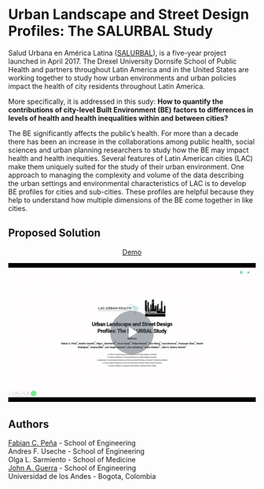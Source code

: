 # Urban Landscape and Street Design Profiles: The SALURBAL Study

Salud Urbana en América Latina ([SALURBAL](https://drexel.edu/lac/salurbal/overview/)), is a five-year project launched in April 2017. The Drexel University Dornsife School of Public Health and partners throughout Latin America and in the United States are working together to study how urban environments and urban policies impact the health of city residents throughout Latin America.

More specifically, it is addressed in this sudy: **How to quantify the contributions of city-level Built Environment (BE) factors to differences in levels of health and health inequalities within and between cities?**

The BE significantly affects the public’s health. For more than a decade there has been an increase in the collaborations among public health, social sciences and urban planning researchers to study how the BE may impact health and health inequities. Several features of Latin American cities (LAC) make them uniquely suited for the study of their urban environment. One approach to managing the complexity and volume of the data describing the urban settings and environmental characteristics of LAC is to develop BE profiles for cities and sub-cities. These profiles are helpful because they help to understand how multiple dimensions of the BE come together in like cities.
 
## Proposed Solution

<p align="center">
  <a href="https://fabiancpl.github.io/salurbal/">Demo</a>
</p>

![Demo](thumbnail.gif)

## Authors

[Fabian C. Peña](https://fabiancpl.github.io) - School of Engineering
<br />
Andres F. Useche - School of Engineering
<br />
Olga L. Sarmiento - School of Medicine
<br />
[John A. Guerra](http://johnguerra.co/) - School of Engineering
<br />
Universidad de los Andes - Bogota, Colombia
